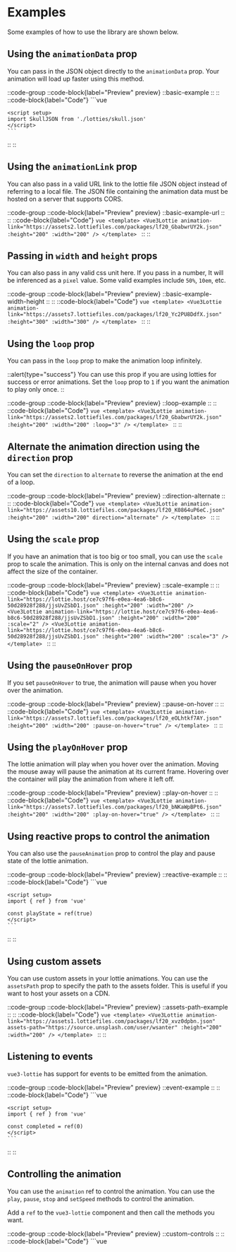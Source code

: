 <!-- prettier-ignore -->
# Examples

Some examples of how to use the library are shown below.

## Using the `animationData` prop

You can pass in the JSON object directly to the `animationData` prop. Your animation will load up faster using this method.

::code-group
   ::code-block{label="Preview" preview}
    ::basic-example
    ::
   ::
   ::code-block{label="Code"}
    ```vue
    <template>
        <Vue3Lottie :animation-data="SkullJSON" :height="200" :width="200" />
    </template>

    <script setup>
    import SkullJSON from './lotties/skull.json'
    </script>
    ```
   ::
::


## Using the `animationLink` prop

You can also pass in a valid URL link to the lottie file JSON object instead of referring to a local file. The JSON file containing the animation data must be hosted on a server that supports CORS.


::code-group
   ::code-block{label="Preview" preview}
    ::basic-example-url
    ::
   ::
   ::code-block{label="Code"}
    ```vue
    <template>
        <Vue3Lottie
            animation-link="https://assets2.lottiefiles.com/packages/lf20_GbabwrUY2k.json"
            :height="200"
            :width="200"
        />
    </template>
    ```
   ::
::

## Passing in `width` and `height` props

You can also pass in any valid css unit here. If you pass in a number, It will be inferenced as a `pixel` value. Some valid examples include `50%`, `10em`, etc.

::code-group
   ::code-block{label="Preview" preview}
    ::basic-example-width-height
    ::
   ::
   ::code-block{label="Code"}
    ```vue
    <template>
        <Vue3Lottie
            animation-link="https://assets7.lottiefiles.com/packages/lf20_Yc2PU8DdfX.json"
            :height="300"
            :width="300"
        />
    </template>
    ```
   ::
::


## Using the `loop` prop

You can pass in the `loop` prop to make the animation loop infinitely.

::alert{type="success"}
You can use this prop if you are using lotties for success or error animations. Set the `loop` prop to `1` if you want the animation to play only once.
::

::code-group
   ::code-block{label="Preview" preview}
    ::loop-example
    ::
   ::
   ::code-block{label="Code"}
    ```vue
    <template>
        <Vue3Lottie
            animation-link="https://assets2.lottiefiles.com/packages/lf20_GbabwrUY2k.json"
            :height="200"
            :width="200"
            :loop="3"
        />
    </template>
    ```
   ::
::

## Alternate the animation direction using the `direction` prop

You can set the `direction` to `alternate` to reverse the animation at the end of a loop.

::code-group
   ::code-block{label="Preview" preview}
    ::direction-alternate
    ::
   ::
   ::code-block{label="Code"}
    ```vue
    <template>
        <Vue3Lottie
            animation-link="https://assets10.lottiefiles.com/packages/lf20_K0864uP6eC.json"
            :height="200"
            :width="200"
            direction="alternate"
        />
    </template>
    ```
   ::
::

## Using the `scale` prop

If you have an animation that is too big or too small, you can use the `scale` prop to scale the animation. This is only on the internal canvas and does not affect the size of the container.

::code-group
   ::code-block{label="Preview" preview}
    ::scale-example
    ::
   ::
   ::code-block{label="Code"}
    ```vue
    <template>
        <Vue3Lottie
            animation-link="https://lottie.host/ce7c97f6-e0ea-4ea6-b8c6-50d28928f288/jjsUvZSbD1.json"
            :height="200"
            :width="200"
        />
        <Vue3Lottie
            animation-link="https://lottie.host/ce7c97f6-e0ea-4ea6-b8c6-50d28928f288/jjsUvZSbD1.json"
            :height="200"
            :width="200"
            :scale="2"
        />
        <Vue3Lottie
            animation-link="https://lottie.host/ce7c97f6-e0ea-4ea6-b8c6-50d28928f288/jjsUvZSbD1.json"
            :height="200"
            :width="200"
            :scale="3"
        />
    </template>
    ```
   ::
::

## Using the `pauseOnHover` prop

If you set `pauseOnHover` to true, the animation will pause when you hover over the animation.

::code-group
   ::code-block{label="Preview" preview}
    ::pause-on-hover
    ::
   ::
   ::code-block{label="Code"}
    ```vue
    <template>
        <Vue3Lottie
            animation-link="https://assets7.lottiefiles.com/packages/lf20_eOLhtkf7AY.json"
            :height="200"
            :width="200"
            :pause-on-hover="true"
        />
    </template>
    ```
   ::
::

## Using the `playOnHover` prop

The lottie animation will play when you hover over the animation. Moving the mouse away will pause the animation at its current frame. Hovering over the container will play the animation from where it left off.

::code-group
   ::code-block{label="Preview" preview}
    ::play-on-hover
    ::
   ::
   ::code-block{label="Code"}
    ```vue
    <template>
        <Vue3Lottie
            animation-link="https://assets7.lottiefiles.com/packages/lf20_bNKaWpBPt6.json"
            :height="200"
            :width="200"
            :play-on-hover="true"
        />
    </template>
    ```
   ::
::

## Using reactive props to control the animation

You can also use the `pauseAnimation` prop to control the play and pause state of the lottie animation.

::code-group
   ::code-block{label="Preview" preview}
    ::reactive-example
    ::
   ::
   ::code-block{label="Code"}
    ```vue
    <template>
        <Vue3Lottie
            animation-link="https://assets10.lottiefiles.com/packages/lf20_swnrn2oy.json"
            :height="200"
            :width="200"
            :pause-animation="playState"
        />
        <button @click="playState = !playState">
            Play/Pause Animation
        </button>
    </template>

    <script setup>
    import { ref } from 'vue'

    const playState = ref(true)
    </script>
    ```
   ::
::

## Using custom assets

You can use custom assets in your lottie animations. You can use the `assetsPath` prop to specify the path to the assets folder. This is useful if you want to host your assets on a CDN.

::code-group
   ::code-block{label="Preview" preview}
    ::assets-path-example
    ::
   ::
   ::code-block{label="Code"}
    ```vue
    <template>
        <Vue3Lottie
            animation-link="https://assets1.lottiefiles.com/packages/lf20_xvz0dpbn.json"
            assets-path="https://source.unsplash.com/user/wsanter"
            :height="200"
            :width="200"
        />
    </template>
    ```
   ::
::

## Listening to events

`vue3-lottie` has support for events to be emitted from the animation.

::code-group
   ::code-block{label="Preview" preview}
    ::event-example
    ::
   ::
   ::code-block{label="Code"}
    ```vue
    <template>
        <Vue3Lottie
            animation-link="https://assets4.lottiefiles.com/datafiles/i0DrGl1AyhF4rvhqpBUbia6zUEekgKoxRociBzZy/stopwatch.json"
            :height="200"
            :width="200"
            @on-loop-complete="completed++"
        />
        <span>
            This animation has completed {{ completed }} times.
        </span>
    </template>

    <script setup>
    import { ref } from 'vue'

    const completed = ref(0)
    </script>
    ```
   ::
::

## Controlling the animation 

You can use the `animation` ref to control the animation. You can use the `play`, `pause`, `stop` and `setSpeed` methods to control the animation.

Add a `ref` to the `vue3-lottie` component and then call the methods you want.

::code-group
   ::code-block{label="Preview" preview}
    ::custom-controls
    ::
   ::
   ::code-block{label="Code"}
    ```vue
    <template>
        <Vue3Lottie
            ref="lottieAnimation"
            animation-link="https://assets2.lottiefiles.com/private_files/lf30_vcwnens3.json"
            :height="200"
            :width="200"
        />

        <button @click="play">Play</button>
        <button @click="pause">Pause</button>
        <button @click="stop">Stop</button>
        <button @click="toggleDirection">Reverse</button>
        <button @click="getFrameCount"># of frames</button>
        <button @click="getTimeCount"># of seconds</button>
    </template>

    <script setup>
    import { ref } from 'vue'

    const lottieAnimation = ref(null)

    const direction = ref('forward')

    const play = () => {
        lottieAnimation.value.play()
    }

    const pause = () => {
        lottieAnimation.value.pause()
    }

    const stop = () => {
        lottieAnimation.value.stop()
    }

    const toggleDirection = () => {
    if (direction.value === 'forward') {
        pause()
        lottieAnimation.value.setDirection('reverse')
        play()
        direction.value = 'reverse'
    } else {
        pause()
        lottieAnimation.value.setDirection('forward')
        play()
        direction.value = 'forward'
    }
    }

    const getFrameCount = () => {
        alert(`This animation has ${lottieAnimation.value.getDuration(true)} frames`)
    }

    const getTimeCount = () => {
        alert(
            `This animation takes ${lottieAnimation.value.getDuration(false)} seconds`,
        )
    }
    </script>
    ```
   ::
::

::callout
#summary
Disclaimer

#content
All the lotties in this page are from [lottiefiles.com](https://lottiefiles.com/).
::
